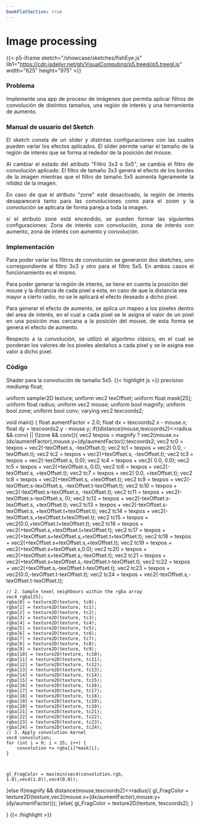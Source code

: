 ```yaml
---
bookFlatSection: true
---
```



# Image processing
{{< p5-iframe sketch="/showcase/sketches/fishEye.js" lib1="https://cdn.jsdelivr.net/gh/VisualComputing/p5.treegl/p5.treegl.js" width="625" height="975" >}}

### Problema
<p style="text-align: justify;">
Implemente una app de proceso de imágenes que permita aplicar filtros de convolución de distintos tamaños, una región de interés y una herramienta de aumento.
</p>

### Manual de usuario del Sketch
<p style="text-align: justify;">
El sketch consta de un slider y distintas configuraciones con las cuales pueden variar los efectos aplicados.
El slider permite variar el tamaño de la región de interés que se forma al rededor de la posición del mouse.
</p>

<p style="text-align: justify;">
Al cambiar el estado del atributo "Filtro 3x3 o 5x5", se cambia el filtro de convolución aplicado. El filtro de tamaño 3x3 genera el efecto de los bordes de la imagen mientras que el filtro de tamaño 5x5 aumenta ligeramente la nitidez de la imagen.
</p>

<p style="text-align: justify;">
En caso de que el atributo "zone" esté desactivado, la región de interés desaparecerá tanto para las convoluciones como para el zoom y la convolución se aplicara de forma pareja a toda la imagen.
</p>

<p style="text-align: justify;">
si el atributo zone está encendido, se pueden formar las siguientes configuraciones: Zona de interés con convolución, zona de interés con aumento, zona de interés con aumento y convolución.
</p>


### Implementación

<p style="text-align: justify;">
Para poder variar los filtros de convolución se generaron dos sketches, uno correspondiente al filtro 3x3 y otro para el filtro 5x5. En ambos casos el funcionamiento es el mismo.

Para poder generar la región de interés, se tiene en cuenta la posición del mouse y la distancia de cada pixel a esta, en caso de que la distancia sea mayor a cierto radio, no se le aplicará el efecto deseado a dicho pixel.
</p>


<p style="text-align: justify;">
Para generar el efecto de aumento, se aplica un mapeo a los píxeles dentro del area de interés, en el cual a cada pixel se le asigna el valor de un pixel en una posición mas cercana a la posición del mouse, de esta forma se genera el efecto de aumento. 
</p>

<p style="text-align: justify;">
Respecto a la convolución, se utilizó el algoritmo clásico, en el cual se ponderan los valores de los pixeles aledaños a cada pixel y se le asigna ese valor a dicho pixel.
</p>

### Código
Shader para la convolución de tamaño 5x5.
{{< highlight js >}}
precision mediump float;

uniform sampler2D texture;
uniform vec2 texOffset;
uniform float mask[25];
uniform float radius;
uniform vec2 mouse;
uniform bool magnify;
uniform bool zone;
uniform bool conv;
varying vec2 texcoords2;

void main() {
  float aumentFactor = 2.0;
  float dx = texcoords2.x - mouse.x;
  float dy = texcoords2.y - mouse.y;
  if((distance(mouse,texcoords2)<=radius && conv) || (!zone && conv)){
    vec2 texpos = magnify ? vec2(mouse.x+(dx/aumentFactor),mouse.y+(dy/aumentFactor)):texcoords2;
    vec2 tc0 = texpos + vec2(-texOffset.s, -texOffset.t);
    vec2 tc1 = texpos + vec2(         0.0, -texOffset.t);
    vec2 tc2 = texpos + vec2(+texOffset.s, -texOffset.t);
    vec2 tc3 = texpos + vec2(-texOffset.s,          0.0);
    vec2 tc4 = texpos + vec2(         0.0,          0.0);
    vec2 tc5 = texpos + vec2(+texOffset.s,          0.0);
    vec2 tc6 = texpos + vec2(-texOffset.s, +texOffset.t);
    vec2 tc7 = texpos + vec2(         0.0, +texOffset.t);
    vec2 tc8 = texpos + vec2(+texOffset.s, +texOffset.t);
    vec2 tc9 = texpos + vec2(-texOffset.s-texOffset.s, -texOffset.t-texOffset.t);
    vec2 tc10 = texpos + vec2(-texOffset.s-texOffset.s, -texOffset.t);
    vec2 tc11 = texpos + vec2(-texOffset.s-texOffset.s, 0);
    vec2 tc12 = texpos + vec2(-texOffset.s-texOffset.s, +texOffset.t);
    vec2 tc13 = texpos + vec2(-texOffset.s-texOffset.s, +texOffset.t+texOffset.t);
    vec2 tc14 = texpos + vec2(-texOffset.s,+texOffset.t+texOffset.t);
    vec2 tc15 = texpos + vec2(0.0,+texOffset.t+texOffset.t);
    vec2 tc16 = texpos + vec2(+texOffset.s,+texOffset.t+texOffset.t);
    vec2 tc17 = texpos + vec2(+texOffset.s+texOffset.s,+texOffset.t+texOffset.t);
    vec2 tc18 = texpos + vec2(+texOffset.s+texOffset.s,+texOffset.t);
    vec2 tc19 = texpos + vec2(+texOffset.s+texOffset.s,0.0);
    vec2 tc20 = texpos + vec2(+texOffset.s+texOffset.s,-texOffset.t);
    vec2 tc21 = texpos + vec2(+texOffset.s+texOffset.s,-texOffset.t-texOffset.t);
    vec2 tc22 = texpos + vec2(+texOffset.s,-texOffset.t-texOffset.t);
    vec2 tc23 = texpos + vec2(0.0,-texOffset.t-texOffset.t);
    vec2 tc24 = texpos + vec2(-texOffset.s,-texOffset.t-texOffset.t);
    

    // 2. Sample texel neighbours within the rgba array
    vec4 rgba[25];
    rgba[0] = texture2D(texture, tc0);
    rgba[1] = texture2D(texture, tc1);
    rgba[2] = texture2D(texture, tc2);
    rgba[3] = texture2D(texture, tc3);
    rgba[4] = texture2D(texture, tc4);
    rgba[5] = texture2D(texture, tc5);
    rgba[6] = texture2D(texture, tc6);
    rgba[7] = texture2D(texture, tc7);
    rgba[8] = texture2D(texture, tc8);
    rgba[9] = texture2D(texture, tc9);
    rgba[10] = texture2D(texture, tc10);
    rgba[11] = texture2D(texture, tc11);
    rgba[12] = texture2D(texture, tc12);
    rgba[13] = texture2D(texture, tc13);
    rgba[14] = texture2D(texture, tc14);
    rgba[15] = texture2D(texture, tc15);
    rgba[16] = texture2D(texture, tc16);
    rgba[17] = texture2D(texture, tc17);
    rgba[18] = texture2D(texture, tc18);
    rgba[19] = texture2D(texture, tc19);
    rgba[20] = texture2D(texture, tc20);
    rgba[21] = texture2D(texture, tc21);
    rgba[22] = texture2D(texture, tc22);
    rgba[23] = texture2D(texture, tc23);
    rgba[24] = texture2D(texture, tc24);
    // 3. Apply convolution kernel
    vec4 convolution;
    for (int i = 0; i < 25; i++) {
        convolution += rgba[i]*mask[i];
    }

    
    
    gl_FragColor = max(min(vec4(convolution.rgb, 1.0),vec4(1.0)),vec4(0.0)); 
  }else if(magnify && distance(mouse,texcoords2)<=radius){
    gl_FragColor =  texture2D(texture,vec2(mouse.x+(dx/aumentFactor),mouse.y+(dy/aumentFactor)));
  }else{
    gl_FragColor =  texture2D(texture, texcoords2);
  }
  
}
{{< /highlight >}}
<p style="text-align: justify;">

</p>






